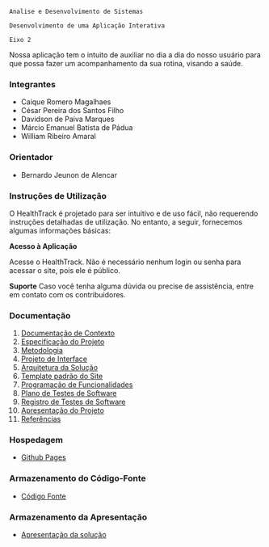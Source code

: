 `Analise e Desenvolvimento de Sistemas`

`Desenvolvimento de uma Aplicação Interativa`

`Eixo 2`

Nossa aplicação tem o intuito de auxiliar no dia a dia do nosso usuário para que possa fazer um acompanhamento da sua rotina, visando a saúde.

### Integrantes

* Caique Romero Magalhaes
* César Pereira dos Santos Filho
* Davidson de Paiva Marques
* Márcio Emanuel Batista de Pádua
* William Ribeiro Amaral

### Orientador

* Bernardo Jeunon de Alencar

### Instruções de Utilização
O HealthTrack é projetado para ser intuitivo e de uso fácil, não requerendo instruções detalhadas de utilização. No entanto, a seguir, fornecemos algumas informações básicas:

**Acesso à Aplicação**

Acesse o HealthTrack.
Não é necessário nenhum login ou senha para acessar o site, pois ele é público.

**Suporte**
Caso você tenha alguma dúvida ou precise de assistência, entre em contato com os contribuidores.

### Documentação

<ol>
<li><a href="docs/01-Documentação de Contexto.md"> Documentação de Contexto</a></li>
<li><a href="docs/02-Especificação do Projeto.md"> Especificação do Projeto</a></li>
<li><a href="docs/03-Metodologia.md"> Metodologia</a></li>
<li><a href="docs/04-Projeto de Interface.md"> Projeto de Interface</a></li>
<li><a href="docs/05-Arquitetura da Solução.md"> Arquitetura da Solução</a></li>
<li><a href="docs/06-Template padrão do Site.md"> Template padrão do Site</a></li>
<li><a href="docs/07-Programação de Funcionalidades.md"> Programação de Funcionalidades</a></li>
<li><a href="docs/08-Plano de Testes de Software.md"> Plano de Testes de Software</a></li>
<li><a href="docs/09-Registro de Testes de Software.md"> Registro de Testes de Software</a></li>
<li><a href="docs/10-Apresentação do Projeto.md"> Apresentação do Projeto</a></li>
<li><a href="docs/11-Referências.md"> Referências</a></li>
</ol>

### Hospedagem

* [Github Pages](https://pages.github.com/)

### Armazenamento do Código-Fonte

* <a href="pmv-ads-2023-2-e2-proj-int-t7-healthtrack
/HealtTrack">Código Fonte</a>

### Armazenamento da Apresentação

* <a href="presentation/README.md">Apresentação da solução</a>
